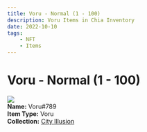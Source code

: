 ```yaml
---
title: Voru - Normal (1 - 100)
description: Voru Items in Chia Inventory
date: 2022-10-10
tags:
    - NFT
    - Items
---
```


# Voru - Normal (1 - 100)
<div class="item_thumbnail">
<img loading="lazy" src="https://ehusfehbuba3fsxq7kx44mb3bnyqyweubioh44sxjhr4jhdg.arweave.net/IekikOGgQbLK8PqvzjA-7C3EMWJQKH-H5yV0njxJxmk"><br/>
<div><strong>Name:</strong> Voru#789</div>
<div><strong>Item Type:</strong> Voru</div>
<div><strong>Collection:</strong> <a href="https://www.spacescan.io/xch/nft/collection/col1lend2dcn558km4wcwta4xnkfv3xpcmlp9kyt0m909emvfxechlyqdl5ndg">City Illusion</a></div>
</div>

